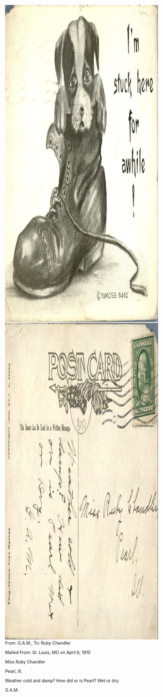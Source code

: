 <html><body><img class="alignnone size-full wp-image-1370" src="/wp-content/uploads/2014/06/postcard-2014-20140613_17074822_0602.jpg" alt="postcard-2014-20140613_17074822_0602" width="1517" height="1044"> <img class="alignnone size-full wp-image-1371" src="/wp-content/uploads/2014/06/postcard-2014-20140613_17075610_0603.jpg" alt="postcard-2014-20140613_17075610_0603" width="1543" height="1043">From: G.A.M., To: Ruby Chandler

Mailed From: St. Louis, MO on April 6, 1910



Miss Ruby Chandler

Pearl, Ill.



Weather cold and damp? How did or is Pearl? Wet or dry.

G.A.M.</body></html>